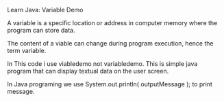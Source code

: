  Learn Java: Variable Demo

A variable is a specific location or address in computer memory where the program can store data.

The content of a viable can change during program execution, hence the term variable.

In This code i use viabledemo not variabledemo. This is simple java program that can display textual data on the user screen.

In Java programing we use System.out.println( outputMessage );  to print message.  